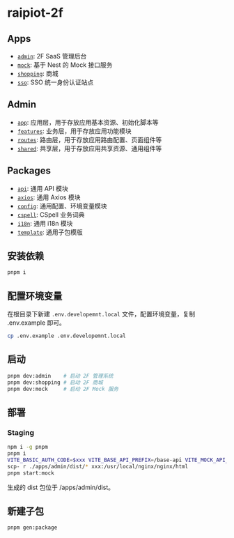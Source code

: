 # raipiot-2f

## Apps

- [`admin`](apps/admin/): 2F SaaS 管理后台
- [`mock`](apps/mock/): 基于 Nest 的 Mock 接口服务
- [`shopping`](apps/shopping/): 商城
- [`sso`](apps/sso/): SSO 统一身份认证站点

## Admin

- [`app`](apps/admin/src/app/): 应用层，用于存放应用基本资源、初始化脚本等
- [`features`](apps/admin/src/features/): 业务层，用于存放应用功能模块
- [`routes`](apps/admin/src/routes/): 路由层，用于存放应用路由配置、页面组件等
- [`shared`](apps/adin/src/shared/): 共享层，用于存放应用共享资源、通用组件等

## Packages

- [`api`](packages/api/): 通用 API 模块
- [`axios`](packages/axios/): 通用 Axios 模块
- [`config`](packages/config/): 通用配置、环境变量模块
- [`cspell`](packages/cspell/): CSpell 业务词典
- [`i18n`](packages/i18n/): 通用 i18n 模块
- [`template`](packages/template/): 通用子包模版

## 安装依赖

```bash
pnpm i
```

## 配置环境变量

在根目录下新建 `.env.developemnt.local` 文件，配置环境变量，复制 .env.example 即可。

```bash
cp .env.example .env.developemnt.local
```

## 启动

```bash
pnpm dev:admin    # 启动 2F 管理系统
pnpm dev:shopping # 启动 2F 商城
pnpm dev:mock     # 启动 2F Mock 服务
```

## 部署

### Staging

```bash
npm i -g pnpm
pnpm i
VITE_BASIC_AUTH_CODE=$xxx VITE_BASE_API_PREFIX=/base-api VITE_MOCK_API_URL=/mock-api pnpm build:admin:staging
scp- r ./apps/admin/dist/* xxx:/usr/local/nginx/nginx/html
pnpm start:mock
```

生成的 dist 包位于 /apps/admin/dist。

## 新建子包

```bash
pnpm gen:package
```
